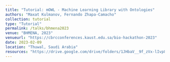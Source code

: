 ```yaml
---
title: "Tutorial: mOWL - Machine Learning Library with Ontologies"
authors: "Maxat Kulmanov, Fernando Zhapa-Camacho"
collection: tutorial
type: "Tutorial"
permalink: /talks/bhmena2023
venue: "BHMENA, 2023"
venueurl: "https://cbrcconferences.kaust.edu.sa/bio-hackathon-2023"
date: 2023-02-09
location: "Thuwal, Saudi Arabia"
resources: "https://drive.google.com/drive/folders/1JHbaV__9f_zVx-lIvp82b2mvc6AjaseJ"
---
```

 

